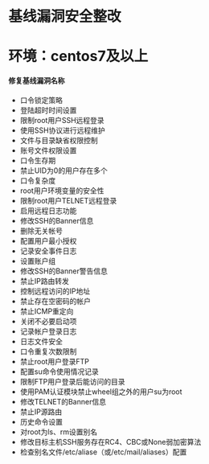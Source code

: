 # 基线漏洞安全整改

# 环境：centos7及以上

#### 修复基线漏洞名称 
- 口令锁定策略
- 登陆超时时间设置
- 限制root用户SSH远程登录
- 使用SSH协议进行远程维护
- 文件与目录缺省权限控制
- 账号文件权限设置
- 口令生存期
- 禁止UID为0的用户存在多个
- 口令复杂度
- root用户环境变量的安全性
- 限制root用户TELNET远程登录
- 启用远程日志功能
- 修改SSH的Banner信息
- 删除无关帐号
- 配置用户最小授权
- 记录安全事件日志
- 设置账户组
- 修改SSH的Banner警告信息
- 禁止IP路由转发
- 控制远程访问的IP地址
- 禁止存在空密码的帐户
- 禁止ICMP重定向
- 关闭不必要启动项
- 记录帐户登录日志
- 日志文件安全
- 口令重复次数限制
- 禁止root用户登录FTP
- 配置su命令使用情况记录
- 限制FTP用户登录后能访问的目录
- 使用PAM认证模块禁止wheel组之外的用户su为root
- 修改TELNET的Banner信息
- 禁止IP源路由
- 历史命令设置 
- 对root为ls、rm设置别名
- 修改目标主机SSH服务存在RC4、CBC或None弱加密算法
- 检查别名文件/etc/aliase（或/etc/mail/aliases）配置
